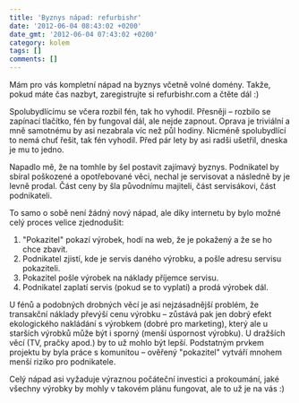 ```yaml
---
title: 'Byznys nápad: refurbishr'
date: '2012-06-04 08:43:02 +0200'
date_gmt: '2012-06-04 07:43:02 +0200'
category: kolem
tags: []
comments: []
---
```

<p>Mám pro vás kompletní nápad na byznys včetně volné domény. Takže, pokud máte čas nazbyt, zaregistrujte si refurbishr.com a čtěte dál :)</p>
<p>Spolubydlícímu se včera rozbil fén, tak ho vyhodil. Přesněji – rozbilo se zapínací tlačítko, fén by fungoval dál, ale nejde zapnout. Oprava je triviální a mně samotnému by asi nezabrala víc než půl hodiny. Nicméně spolubydlící to nemá chuť řešit, tak fén vyhodil. Před pár lety by asi radši ušetřil, dneska je mu to jedno.</p>
<p>Napadlo mě, že na tomhle by šel postavit zajímavý byznys. Podnikatel by sbíral poškozené a opotřebované věci, nechal je servisovat a následně by je levně prodal. Část ceny by šla původnímu majiteli, část servisákovi, část podnikateli.</p>
<p>To samo o sobě není žádný nový nápad, ale díky internetu by bylo možné celý proces velice zjednodušit:</p>
<ol>
<li>"Pokazitel" pokazí výrobek, hodí na web, že je pokažený a že se ho chce zbavit.</li>
<li>Podnikatel zjistí, kde je servis daného výrobku, a pošle adresu servisu pokaziteli.</li>
<li>Pokazitel pošle výrobek na náklady příjemce servisu.</li>
<li>Podnikatel zaplatí servis (pokud se to vyplatí) a prodá výrobek dál.</li>
</ol>
<p>U fénů a podobných drobných věcí je asi nejzásadnější problém, že transakční náklady převýší cenu výrobku – zůstává pak jen dobrý efekt ekologického nakládání s výrobkem (dobré pro marketing), který ale u starších výrobků může být i sporný (menší úspornost výrobku). U dražších věcí (TV, pračky apod.) by to už mohlo být lepší. Podstatným prvkem projektu by byla práce s komunitou – ověřený "pokazitel" vytváří mnohem menší riziko pro podnikatele.</p>
<p>Celý nápad asi vyžaduje výraznou počáteční investici a prokoumání, jaké všechny výrobky by mohly v takovém plánu fungovat, ale to už je na vás :)</p>
